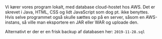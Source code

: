 Vi kører vores program lokalt, med database cloud-hostet hos AWS.
Det er skrevet i Java, HTML, CSS og lidt JavaScript som dog pt. ikke benyttes. 
Hvis selve programmet også skulle sættes op på en server, såsom en AWS-instans, så ville man eksportere en JAR eller WAR og uploade den.

Alternativt er der er en frisk backup af databasen her:
`2019-11-28.sql`
